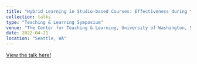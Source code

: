 ```yaml
---
title: "Hybrid Learning in Studio-based Courses: Effectiveness during the Pandemic and Beyond"
collection: talks
type: "Teaching & Learning Symposium"
venue: "The Center for Teaching & Learning, University of Washington, Seattle"
date: 2022-04-21
location: "Seattle, WA"
---
```


<a href="https://docs.google.com/presentation/d/1bIRfE1m-abQbupqcrb7hh-vGy3kE8_7nO5d2ZXNR7Yc/edit?usp=sharing">View the talk here!</a>
